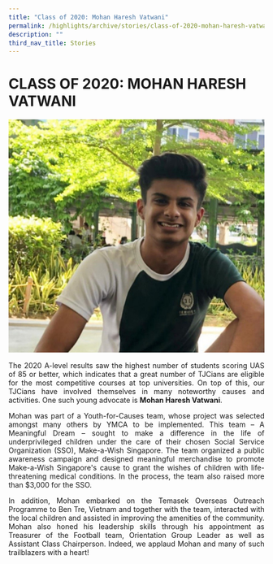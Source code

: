```yaml
---
title: "Class of 2020: Mohan Haresh Vatwani"
permalink: /highlights/archive/stories/class-of-2020-mohan-haresh-vatwani/
description: ""
third_nav_title: Stories
---
```

# CLASS OF 2020: MOHAN HARESH VATWANI

![](/images/Archive/Stories/Mohan%20Haresh%20Vatwani.jpg)

<p style="text-align: justify;">The 2020 A-level results saw the highest number of students scoring UAS of 85 or better, which indicates that a great number of TJCians are eligible for the most competitive courses at top universities. On top of this, our TJCians have involved themselves in many noteworthy causes and activities. One such young advocate is <b>Mohan Haresh Vatwani</b>.</p>

  

<p style="text-align: justify;">Mohan was part of a Youth-for-Causes team, whose project was selected amongst many others by YMCA to be implemented. This team – A Meaningful Dream – sought to make a difference in the life of underprivileged children under the care of their chosen Social Service Organization (SSO), Make-a-Wish Singapore. The team organized a public awareness campaign and designed meaningful merchandise to promote Make-a-Wish Singapore's cause to grant the wishes of children with life-threatening medical conditions. In the process, the team also raised more than $3,000 for the SSO.</p>

  

<p style="text-align: justify;">In addition, Mohan embarked on the Temasek Overseas Outreach Programme to Ben Tre, Vietnam and together with the team, interacted with the local children and assisted in improving the amenities of the community. Mohan also honed his leadership skills through his appointment as Treasurer of the Football team, Orientation Group Leader as well as Assistant Class Chairperson. Indeed, we applaud Mohan and many of such trailblazers with a heart!</p>